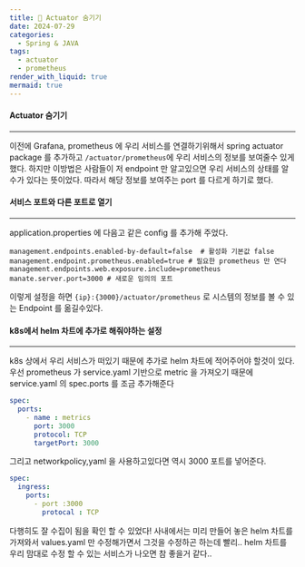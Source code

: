 ```yaml
---
title: 👣 Actuator 숨기기
date: 2024-07-29
categories:
  - Spring & JAVA
tags:
  - actuator
  - prometheus
render_with_liquid: true
mermaid: true
---
```

#### Actuator 숨기기
---
이전에 Grafana, prometheus 에 우리 서비스를 연결하기위해서 spring actuator package 를 추가하고 
`/actuator/prometheus`에 우리 서비스의 정보를 보여줄수 있게 했다. 하지만 이방법은 사람들이 저 endpoint 만 알고있으면 우리 서비스의 상태를 알 수가 있다는 뜻이었다. 따라서 해당 정보를 보여주는 port 를 다르게 하기로 했다.

#### 서비스 포트와 다른 포트로 열기
---
application.properties 에 다음고 같은 config 를 추가해 주었다.
```properties
management.endpoints.enabled-by-default=false  # 활성화 기본값 false  
management.endpoint.prometheus.enabled=true # 필요한 prometheus 만 연다  
management.endpoints.web.exposure.include=prometheus  
manate.server.port=3000 # 새로운 임의의 포트
```

이렇게 설정을 하면 `{ip}:{3000}/actuator/prometheus` 로 시스템의 정보를 볼 수 있는 Endpoint 를 옮길수있다.

#### k8s에서 helm 차트에 추가로 해줘야하는 설정
---
k8s 상에서 우리 서비스가 떠있기 때문에 추가로 helm 차트에 적어주어야 할것이 있다. 우선 prometheus 가 service.yaml 기반으로 metric 을 가져오기 때문에 service.yaml 의 spec.ports 를 조금 추가해준다

```yaml 
spec:  
  ports:  
    - name : metrics  
      port: 3000  
      protocol: TCP  
      targetPort: 3000
```

그리고 networkpolicy,yaml 을 사용하고있다면 역시 3000 포트를 넣어준다.

```yaml
spec:  
  ingress:  
    ports:  
      - port :3000  
        protocal : TCP
```

다행히도 잘 수집이 됨을 확인 할 수 있었다!
사내에서는 미리 만들어 놓은 helm 차트를 가져와서 values.yaml 만 수정해가면서 그것을 수정하곤 하는데
빨리.. helm 차트를 우리 맘대로 수정 할 수 있는 서비스가 나오면 참 좋을거 같다..